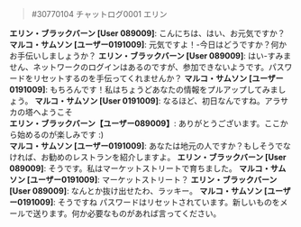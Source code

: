 > #30770104 チャットログ0001 エリン  
    
**エリン・ブラックバーン [User 089009]**: こんにちは、はい、お元気ですか？ 
**マルコ・サムソン [ユーザー0191009]**: 元気ですよ！-今日はどうですか？何かお手伝いしましょうか？ 
**エリン・ブラックバーン [User 089009]**: はい-すみません、ネットワークのログインはあるのですが、参加できないようです。パスワードをリセットするのを手伝ってくれませんか？ 
**マルコ・サムソン [ユーザー0191009]**: もちろんです！私はちょうどあなたの情報をプルアップしてみましょう。 
**マルコ・サムソン [User 0191009]**: なるほど、初日なんですね。アラサカの塔へようこそ  
**エリン・ブラックバーン【ユーザー089009】**: ありがとうございます。ここから始めるのが楽しみです :)  
**マルコ・サムソン [ユーザー0191009]**: あなたは地元の人ですか？もしそうでなければ、お勧めのレストランを紹介しますよ。 
**エリン・ブラックバーン [User 089009]**: そうです。私はマーケットストリートで育ちました。 
**マルコ・サムソン [ユーザー0191009]**: マーケットストリート？ 
**エリン・ブラックバーン [User 089009]**: なんとか抜け出せたわ、ラッキー。 
**マルコ・サムソン [ユーザー0191009]**: そうですね パスワードはリセットされています。新しいものをメールで送ります。何か必要なものがあれば言ってください。 